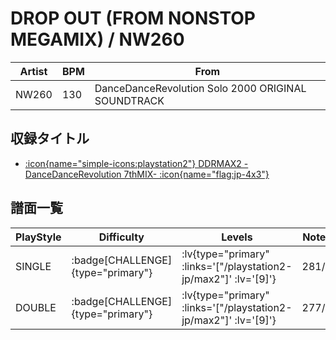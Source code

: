 # DROP OUT (FROM NONSTOP MEGAMIX) / NW260

|Artist|BPM|From|
|------|---|----|
|NW260|130|DanceDanceRevolution Solo 2000 ORIGINAL SOUNDTRACK|

## 収録タイトル

- [ :icon{name="simple-icons:playstation2"} DDRMAX2 -DanceDanceRevolution 7thMIX- :icon{name="flag:jp-4x3"} ](/playstation2-jp/max2)

## 譜面一覧

|PlayStyle|Difficulty|Levels|Notes|Movie|
|---------|----------|------|-----|-----|
|SINGLE| :badge[CHALLENGE]{type="primary"} | :lv{type="primary" :links='["/playstation2-jp/max2"]' :lv='[9]'} |281/4||
|DOUBLE| :badge[CHALLENGE]{type="primary"} | :lv{type="primary" :links='["/playstation2-jp/max2"]' :lv='[9]'} |277/4||
